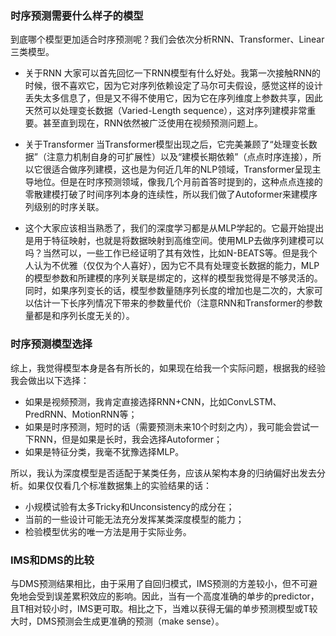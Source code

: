 ### 时序预测需要什么样子的模型

到底哪个模型更加适合时序预测呢？我们会依次分析RNN、Transformer、Linear三类模型。

- 关于RNN
大家可以首先回忆一下RNN模型有什么好处。我第一次接触RNN的时候，很不喜欢它，因为它对序列依赖设定了马尔可夫假设，感觉这样的设计丢失太多信息了，但是又不得不使用它，因为它在序列维度上参数共享，因此天然可以处理变长数据（Varied-Length sequence），这对序列建模非常重要。甚至直到现在，RNN依然被广泛使用在视频预测问题上。

- 关于Transformer
当Transformer模型出现之后，它完美兼顾了“处理变长数据”（注意力机制自身的可扩展性）以及“建模长期依赖”（点点时序连接），所以它很适合做序列建模，这也是为何近几年的NLP领域，Transformer呈现主导地位。但是在时序预测领域，像我几个月前首答时提到的，这种点点连接的零散建模打破了时间序列本身的连续性，所以我们做了Autoformer来建模序列级别的时序关联。

- 这个大家应该相当熟悉了，我们的深度学习都是从MLP学起的。它最开始提出是用于特征映射，也就是将数据映射到高维空间。使用MLP去做序列建模可以吗？当然可以，一些工作已经证明了其有效性，比如N-BEATS等。但是我个人认为不优雅（仅仅为个人喜好），因为它不具有处理变长数据的能力，MLP的模型参数和所建模的序列关联是绑定的，这样的模型我觉得是不够灵活的。同时，如果序列变长的话，模型参数量随序列长度的增加也是二次的，大家可以估计一下长序列情况下带来的参数量代价（注意RNN和Transformer的参数量都是和序列长度无关的）。

### 时序预测模型选择

综上，我觉得模型本身是各有所长的，如果现在给我一个实际问题，根据我的经验我会做出以下选择：

- 如果是视频预测，我肯定直接选择RNN+CNN，比如ConvLSTM、PredRNN、MotionRNN等；
- 如果是时序预测，短时的话（需要预测未来10个时刻之内），我可能会尝试一下RNN，但是如果是长时，我会选择Autoformer；
- 如果是特征分类，我毫不犹豫选择MLP。

所以，我认为深度模型是否适配于某类任务，应该从架构本身的归纳偏好出发去分析。如果仅仅看几个标准数据集上的实验结果的话：

- 小规模试验有太多Tricky和Unconsistency的成分在；
- 当前的一些设计可能无法充分发挥某类深度模型的能力；
- 检验模型优劣的唯一方法是用于实际业务。

### IMS和DMS的比较
与DMS预测结果相比，由于采用了自回归模式，IMS预测的方差较小，但不可避免地会受到误差累积效应的影响。因此，当有一个高度准确的单步的predictor，且T相对较小时，IMS更可取。相比之下，当难以获得无偏的单步预测模型或T较大时，DMS预测会生成更准确的预测（make sense）。